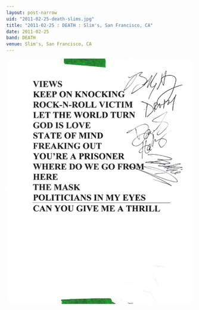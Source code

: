 ```yaml
---
layout: post-narrow
uid: "2011-02-25-death-slims.jpg"
title: "2011-02-25 : DEATH : Slim's, San Francisco, CA"
date: 2011-02-25
band: DEATH
venue: Slim's, San Francisco, CA
---
```


<div class="showcase">
  <img src="/img/2011/02/20110225-DEATH-Slims.jpg" alt="2011-02-25-death-slims.jpg">
</div>
